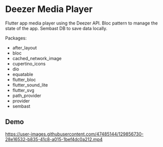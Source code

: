 # Deezer Media Player

Flutter app media player using the Deezer API. Bloc pattern to manage the state of the app. Sembast DB to save data locally.

Packages:

-   after_layout
-   bloc
-   cached_network_image
-   cupertino_icons
-   dio
-   equatable
-   flutter_bloc
-   flutter_sound_lite
-   flutter_svg
-   path_provider
-   provider
-   sembast

## Demo

https://user-images.githubusercontent.com/47485144/129856730-28e16532-b835-41c8-a015-1bef4dc0a212.mp4
